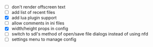 - [ ] don't render offscreen text
- [ ] add list of recent files
- [x] add lua plugin support
- [ ] allow comments in ini files
- [x] width/height props in config
- [ ] switch to sdl's method of open/save file dialogs instead of using nfd
- [ ] settings menu to manage config